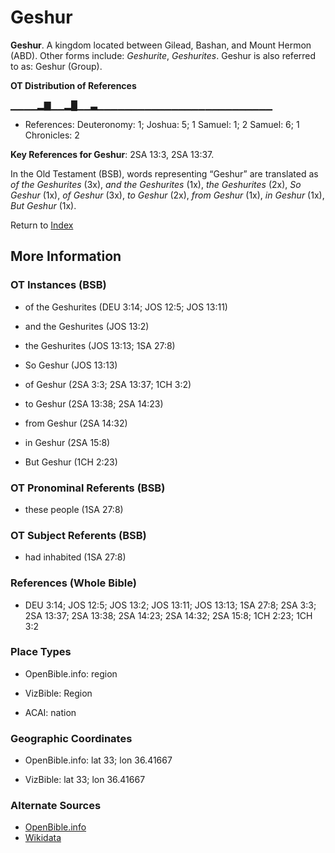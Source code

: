 # Geshur
**Geshur**. 
A kingdom located between Gilead, Bashan, and Mount Hermon (ABD). 
Other forms include: 
*Geshurite*, *Geshurites*. 
Geshur is also referred to as: 
Geshur (Group). 


**OT Distribution of References**

▁▁▁▁▂▇▁▁▂█▁▁▃▁▁▁▁▁▁▁▁▁▁▁▁▁▁▁▁▁▁▁▁▁▁▁▁▁▁
* References: Deuteronomy: 1; Joshua: 5; 1 Samuel: 1; 2 Samuel: 6; 1 Chronicles: 2



**Key References for Geshur**: 
2SA 13:3, 2SA 13:37. 


In the Old Testament (BSB), words representing “Geshur” are translated as 
*of the Geshurites* (3x), *and the Geshurites* (1x), *the Geshurites* (2x), *So Geshur* (1x), *of Geshur* (3x), *to Geshur* (2x), *from Geshur* (1x), *in Geshur* (1x), *But Geshur* (1x). 




Return to [Index](00-Index.md)

## More Information

### OT Instances (BSB)

* of the Geshurites (DEU 3:14; JOS 12:5; JOS 13:11)

* and the Geshurites (JOS 13:2)

* the Geshurites (JOS 13:13; 1SA 27:8)

* So Geshur (JOS 13:13)

* of Geshur (2SA 3:3; 2SA 13:37; 1CH 3:2)

* to Geshur (2SA 13:38; 2SA 14:23)

* from Geshur (2SA 14:32)

* in Geshur (2SA 15:8)

* But Geshur (1CH 2:23)



### OT Pronominal Referents (BSB)

* these people (1SA 27:8)



### OT Subject Referents (BSB)

* had inhabited (1SA 27:8)



### References (Whole Bible)

* DEU 3:14; JOS 12:5; JOS 13:2; JOS 13:11; JOS 13:13; 1SA 27:8; 2SA 3:3; 2SA 13:37; 2SA 13:38; 2SA 14:23; 2SA 14:32; 2SA 15:8; 1CH 2:23; 1CH 3:2


### Place Types

* OpenBible.info: region

* VizBible: Region

* ACAI: nation



### Geographic Coordinates

* OpenBible.info: lat 33; lon 36.41667

* VizBible: lat 33; lon 36.41667



### Alternate Sources

* [OpenBible.info](https://www.openbible.info/geo/ancient/af6c325)
* [Wikidata](http://www.wikidata.org/entity/Q2669839)



